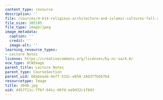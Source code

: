 ```yaml
---
content_type: resource
description: ''
file: /courses/4-614-religious-architecture-and-islamic-cultures-fall-2002/d457f11c7fbf641cd6fdea9d32c1f843_3048.jpg
file_size: 305185
file_type: image/jpeg
image_metadata:
  caption: ''
  credit: ''
  image-alt: ''
learning_resource_types:
- Lecture Notes
license: https://creativecommons.org/licenses/by-nc-sa/4.0/
ocw_type: OCWImage
parent_title: Lecture Notes
parent_type: CourseSection
parent_uid: 68abeaab-4eff-532c-e858-18d3ffb567bd
resourcetype: Image
title: 3048.jpg
uid: d457f11c-7fbf-641c-d6fd-ea9d32c1f843
---
```

